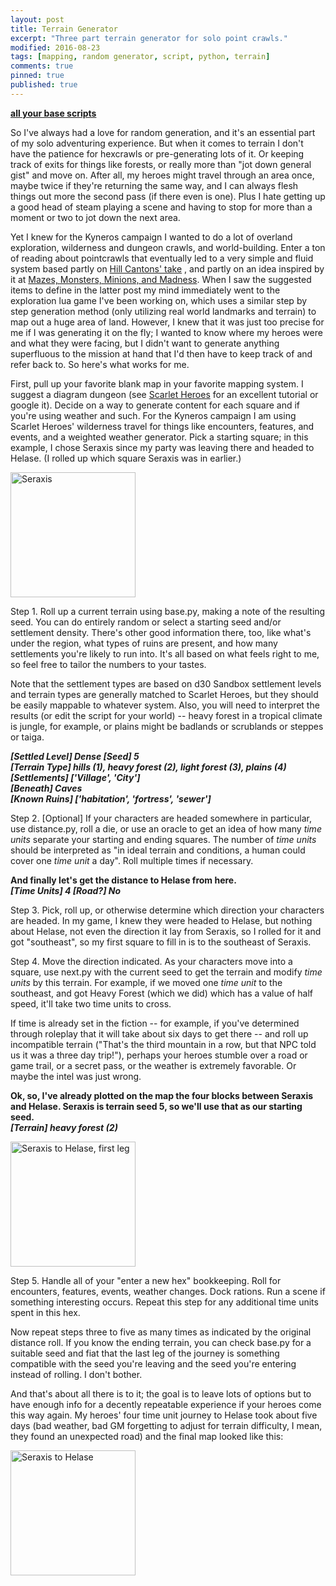 ```yaml
---
layout: post
title: Terrain Generator
excerpt: "Three part terrain generator for solo point crawls."
modified: 2016-08-23
tags: [mapping, random generator, script, python, terrain]
comments: true
pinned: true
published: true
---
```


**[all your base scripts](https://github.com/exposit/katamoiran/tree/master/python/terrain_generator)**

So I've always had a love for random generation, and it's an essential part of my solo adventuring experience. But when it comes to terrain I don't have the patience for hexcrawls or pre-generating lots of it. Or keeping track of exits for things like forests, or really more than "jot down general gist" and move on. After all, my heroes might travel through an area once, maybe twice if they're returning the same way, and I can always flesh things out more the second pass (if there even is one). Plus I hate getting up a good head of steam playing a scene and having to stop for more than a moment or two to jot down the next area.

Yet I knew for the Kyneros campaign I wanted to do a lot of overland exploration, wilderness and dungeon crawls, and world-building. Enter a ton of reading about pointcrawls that eventually led to a very simple and fluid system based partly on [Hill Cantons' take](http://hillcantons.blogspot.com/2014/11/reader-query-random-solo-wilderness.html)
, and partly on an idea inspired by it at [Mazes, Monsters, Minions, and Madness](http://mmmnm.blogspot.com/2014/11/random-solo-hexless-wilderness.html). When I saw the suggested items to define in the latter post my mind immediately went to the exploration lua game I've been working on, which uses a similar step by step generation method (only utilizing real world landmarks and terrain) to map out a huge area of land. However, I knew that it was just too precise for me if I was generating it on the fly; I wanted to know where my heroes were and what they were facing, but I didn't want to generate anything superfluous to the mission at hand that I'd then have to keep track of and refer back to. So here's what works for me.

First, pull up your favorite blank map in your favorite mapping system. I suggest a diagram dungeon (see [Scarlet Heroes](http://www.drivethrurpg.com/product/127180/Scarlet-Heroes) for an excellent tutorial or google it). Decide on a way to generate content for each square and if you're using weather and such. For the Kyneros campaign I am using Scarlet Heroes' wilderness travel for things like encounters, features, and events, and a weighted weather generator. Pick a starting square; in this example, I chose Seraxis since my party was leaving there and headed to Helase. (I rolled up which square Seraxis was in earlier.)

<img src="{{ site.url }}/img/posted/seraxis.png" alt="Seraxis" style="width: 200px; height: 200px"/>

Step 1. Roll up a current terrain using base.py, making a note of the resulting seed. You can do entirely random or select a starting seed and/or settlement density. There's other good information there, too, like what's under the region, what types of ruins are present, and how many settlements you're likely to run into. It's all based on what feels right to me, so feel free to tailor the numbers to your tastes. 

Note that the settlement types are based on d30 Sandbox settlement levels and terrain types are generally matched to Scarlet Heroes, but they should be easily mappable to whatever system. Also, you will need to interpret the results (or edit the script for your world) -- heavy forest in a tropical climate is jungle, for example, or plains might be badlands or scrublands or steppes or taiga.

**_[Settled Level] Dense [Seed] 5_**<br>
**_[Terrain Type] hills (1), heavy forest (2), light forest (3), plains (4)_**<br>
**_[Settlements] ['Village', 'City']_**<br>
**_[Beneath] Caves_**<br>
**_[Known Ruins] ['habitation', 'fortress', 'sewer']_**

Step 2. [Optional] If your characters are headed somewhere in particular, use distance.py, roll a die, or use an oracle to get an idea of how many *time units* separate your starting and ending squares. The number of *time units* should be interpreted as "in ideal terrain and conditions, a human could cover one *time unit* a day". Roll multiple times if necessary.

**And finally let's get the distance to Helase from here.**<br>
**_[Time Units] 4 [Road?] No_**

Step 3. Pick, roll up, or otherwise determine which direction your characters are headed. In my game, I knew they were headed to Helase, but nothing about Helase, not even the direction it lay from Seraxis, so I rolled for it and got "southeast", so my first square to fill in is to the southeast of Seraxis.

Step 4. Move the direction indicated. As your characters move into a square, use next.py with the current seed to get the terrain and modify *time units* by this terrain. For example, if we moved one *time unit* to the southeast, and got Heavy Forest (which we did) which has a value of half speed, it'll take two time units to cross.

If time is already set in the fiction -- for example, if you've determined through roleplay that it will take about six days to get there -- and roll up incompatible terrain ("That's the third mountain in a row, but that NPC told us it was a three day trip!"), perhaps your heroes stumble over a road or game trail, or a secret pass, or the weather is extremely favorable. Or maybe the intel was just wrong.

**Ok, so, I've already plotted on the map the four blocks between Seraxis and Helase. Seraxis is terrain seed 5, so we'll use that as our starting seed.**<br>
**_[Terrain] heavy forest (2)_**<br>

<img src="{{ site.url }}/img/posted/seraxis_to_helase_leg1.png" alt="Seraxis to Helase, first leg" style="width: 200px; height: 200px"/>

Step 5. Handle all of your "enter a new hex" bookkeeping. Roll for encounters, features, events, weather changes. Dock rations. Run a scene if something interesting occurs. Repeat this step for any additional time units spent in this hex.

Now repeat steps three to five as many times as indicated by the original distance roll. If you know the ending terrain, you can check base.py for a suitable seed and fiat that the last leg of the journey is something compatible with the seed you're leaving and the seed you're entering instead of rolling. I don't bother.

And that's about all there is to it; the goal is to leave lots of options but to have enough info for a decently repeatable experience if your heroes come this way again. My heroes' four time unit journey to Helase took about five days (bad weather, bad GM forgetting to adjust for terrain difficulty, I mean, they found an unexpected road) and the final map looked like this:

<img src="{{ site.url }}/img/posted/seraxis_to_helase.png" alt="Seraxis to Helase" style="width: 200px; height: 200px"/>
